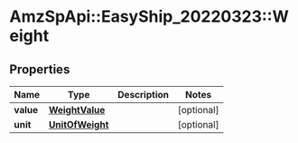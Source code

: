 # AmzSpApi::EasyShip_20220323::Weight

## Properties
Name | Type | Description | Notes
------------ | ------------- | ------------- | -------------
**value** | [**WeightValue**](WeightValue.md) |  | [optional] 
**unit** | [**UnitOfWeight**](UnitOfWeight.md) |  | [optional] 


